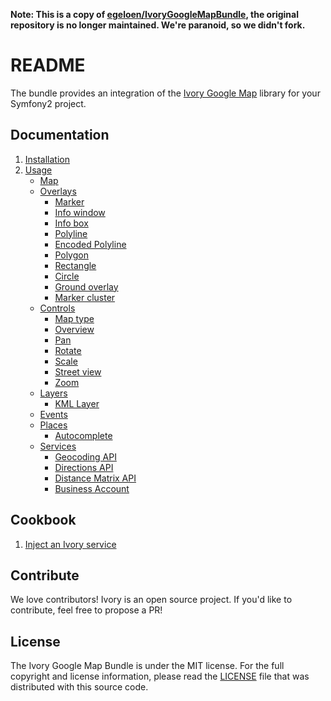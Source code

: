 
**Note: This is a copy of [egeloen/IvoryGoogleMapBundle](https://github.com/egeloen/IvoryGoogleMapBundle), the original repository is no longer maintained. We're paranoid, so we didn't fork.**

# README

The bundle provides an integration of the [Ivory Google Map](https://github.com/egeloen/ivory-google-map) library for
your Symfony2 project.

## Documentation

 1. [Installation](http://github.com/egeloen/IvoryGoogleMapBundle/blob/master/Resources/doc/installation.md)
 2. [Usage](http://github.com/egeloen/IvoryGoogleMapBundle/blob/master/Resources/doc/usage.md)
    - [Map](http://github.com/egeloen/IvoryGoogleMapBundle/blob/master/Resources/doc/usage/map.md)
    - [Overlays](http://github.com/egeloen/IvoryGoogleMapBundle/blob/master/Resources/doc/usage/overlays/index.md)
       - [Marker](http://github.com/egeloen/IvoryGoogleMapBundle/blob/master/Resources/doc/usage/overlays/marker.md)
       - [Info window](http://github.com/egeloen/IvoryGoogleMapBundle/blob/master/Resources/doc/usage/overlays/info_window.md)
       - [Info box](http://github.com/egeloen/IvoryGoogleMapBundle/blob/master/Resources/doc/usage/overlays/info_box.md)
       - [Polyline](http://github.com/egeloen/IvoryGoogleMapBundle/blob/master/Resources/doc/usage/overlays/polyline.md)
       - [Encoded Polyline](http://github.com/egeloen/IvoryGoogleMapBundle/blob/master/Resources/doc/usage/overlays/encoded_polyline.md)
       - [Polygon](http://github.com/egeloen/IvoryGoogleMapBundle/blob/master/Resources/doc/usage/overlays/polygon.md)
       - [Rectangle](http://github.com/egeloen/IvoryGoogleMapBundle/blob/master/Resources/doc/usage/overlays/rectangle.md)
       - [Circle](http://github.com/egeloen/IvoryGoogleMapBundle/blob/master/Resources/doc/usage/overlays/circle.md)
       - [Ground overlay](http://github.com/egeloen/IvoryGoogleMapBundle/blob/master/Resources/doc/usage/overlays/ground_overlay.md)
       - [Marker cluster](http://github.com/egeloen/IvoryGoogleMapBundle/blob/master/Resources/doc/usage/overlays/marker_cluster.md)
    - [Controls](http://github.com/egeloen/IvoryGoogleMapBundle/blob/master/Resources/doc/usage/controls/index.md)
       - [Map type](http://github.com/egeloen/IvoryGoogleMapBundle/blob/master/Resources/doc/usage/controls/map_type.md)
       - [Overview](http://github.com/egeloen/IvoryGoogleMapBundle/blob/master/Resources/doc/usage/controls/overview.md)
       - [Pan](http://github.com/egeloen/IvoryGoogleMapBundle/blob/master/Resources/doc/usage/controls/pan.md)
       - [Rotate](http://github.com/egeloen/IvoryGoogleMapBundle/blob/master/Resources/doc/usage/controls/rotate.md)
       - [Scale](http://github.com/egeloen/IvoryGoogleMapBundle/blob/master/Resources/doc/usage/controls/scale.md)
       - [Street view](http://github.com/egeloen/IvoryGoogleMapBundle/blob/master/Resources/doc/usage/controls/street_view.md)
       - [Zoom](http://github.com/egeloen/IvoryGoogleMapBundle/blob/master/Resources/doc/usage/controls/zoom.md)
    - [Layers](http://github.com/egeloen/IvoryGoogleMapBundle/blob/master/Resources/doc/usage/layers/index.md)
       - [KML Layer](http://github.com/egeloen/IvoryGoogleMapBundle/blob/master/Resources/doc/usage/layers/kml_layer.md)
    - [Events](http://github.com/egeloen/IvoryGoogleMapBundle/blob/master/Resources/doc/usage/events.md)
    - [Places](http://github.com/egeloen/IvoryGoogleMapBundle/blob/master/Resources/doc/usage/places/index.md)
         - [Autocomplete](http://github.com/egeloen/IvoryGoogleMapBundle/blob/master/Resources/doc/usage/places/autocomplete.md)
    - [Services](http://github.com/egeloen/IvoryGoogleMapBundle/blob/master/Resources/doc/usage/services/index.md)
       - [Geocoding API](http://github.com/egeloen/IvoryGoogleMapBundle/blob/master/Resources/doc/usage/services/geocoding/geocoder.md)
       - [Directions API](http://github.com/egeloen/IvoryGoogleMapBundle/blob/master/Resources/doc/usage/services/directions/directions.md)
       - [Distance Matrix API](http://github.com/egeloen/IvoryGoogleMapBundle/blob/master/Resources/doc/usage/services/distance_matrix/distance_matrix.md)
       - [Business Account](http://github.com/egeloen/IvoryGoogleMapBundle/blob/master/Resources/doc/usage/services/business_account.md)

## Cookbook

  1. [Inject an Ivory service](http://github.com/egeloen/IvoryGoogleMapBundle/blob/master/Resources/doc/cookbook/dependency_injection.md)

## Contribute

We love contributors! Ivory is an open source project. If you'd like to contribute, feel free to propose a PR!

## License

The Ivory Google Map Bundle is under the MIT license. For the full copyright and license information, please read the
[LICENSE](https://github.com/egeloen/IvoryGoogleMapBundle/blob/master/LICENSE) file that was distributed with this
source code.
